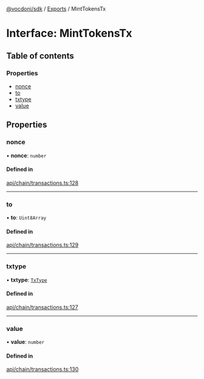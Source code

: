 [@vocdoni/sdk](/sdk) / [Exports](../modules.md) / MintTokensTx

# Interface: MintTokensTx

## Table of contents

### Properties

- [nonce](MintTokensTx.md#nonce)
- [to](MintTokensTx.md#to)
- [txtype](MintTokensTx.md#txtype)
- [value](MintTokensTx.md#value)

## Properties

### nonce

• **nonce**: `number`

#### Defined in

[api/chain/transactions.ts:128](https://github.com/vocdoni/vocdoni-sdk/blob/0a4464c/src/api/chain/transactions.ts#L128)

___

### to

• **to**: `Uint8Array`

#### Defined in

[api/chain/transactions.ts:129](https://github.com/vocdoni/vocdoni-sdk/blob/0a4464c/src/api/chain/transactions.ts#L129)

___

### txtype

• **txtype**: [`TxType`](../enums/TxType.md)

#### Defined in

[api/chain/transactions.ts:127](https://github.com/vocdoni/vocdoni-sdk/blob/0a4464c/src/api/chain/transactions.ts#L127)

___

### value

• **value**: `number`

#### Defined in

[api/chain/transactions.ts:130](https://github.com/vocdoni/vocdoni-sdk/blob/0a4464c/src/api/chain/transactions.ts#L130)
